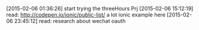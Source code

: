 [2015-02-06 01:36:26] start trying the threeHours Prj
[2015-02-06 15:12:19] read: http://codepen.io/ionic/public-list/ a lot ionic example here
[2015-02-06 23:45:12] read: research about wechat oauth